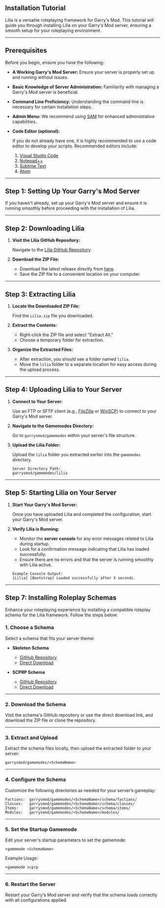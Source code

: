 ## Installation Tutorial

Lilia is a versatile roleplaying framework for Garry's Mod. This tutorial will guide you through installing Lilia on your Garry's Mod server, ensuring a smooth setup for your roleplaying environment.

---

## Prerequisites

Before you begin, ensure you have the following:

- **A Working Garry's Mod Server:** Ensure your server is properly set up and running without issues.
- **Basic Knowledge of Server Administration:** Familiarity with managing a Garry's Mod server is beneficial.
- **Command Line Proficiency:** Understanding the command line is necessary for certain installation steps.
- **Admin Menu:** We recommend using [SAM](https://www.gmodstore.com/market/view/sam) for enhanced administrative capabilities.
- **Code Editor (optional):**

  If you do not already have one, it is highly recommended to use a code editor to develop your scripts. Recommended editors include:
  
  1. [Visual Studio Code](https://code.visualstudio.com/)
  2. [Notepad++](https://notepad-plus-plus.org/)
  3. [Sublime Text](https://www.sublimetext.com/)
  4. [Atom](https://atom.io/)

---

## Step 1: Setting Up Your Garry's Mod Server

If you haven't already, set up your Garry's Mod server and ensure it is running smoothly before proceeding with the installation of Lilia.

---

## Step 2: Downloading Lilia

1. **Visit the Lilia GitHub Repository:**

    Navigate to the [Lilia GitHub Repository](https://github.com/LiliaFramework/Lilia).

2. **Download the ZIP File:**  
    - Download the latest release directly from [here](https://github.com/LiliaFramework/Lilia/releases/download/release/lilia.zip).  
    - Save the ZIP file to a convenient location on your computer.

---

## Step 3: Extracting Lilia

1. **Locate the Downloaded ZIP File:**

    Find the `Lilia.zip` file you downloaded.

2. **Extract the Contents:**

    - Right-click the ZIP file and select "Extract All."
    - Choose a temporary folder for extraction.

3. **Organize the Extracted Files:**

    - After extraction, you should see a folder named `lilia`.
    - Move the `lilia` folder to a separate location for easy access during the upload process.

---

## Step 4: Uploading Lilia to Your Server

1. **Connect to Your Server:**

    Use an FTP or SFTP client (e.g., [FileZilla](https://filezilla-project.org/) or [WinSCP](https://winscp.net/eng/index.php)) to connect to your Garry's Mod server.

2. **Navigate to the Gamemodes Directory:**

    Go to `garrysmod/gamemodes` within your server's file structure.

3. **Upload the Lilia Folder:**

    Upload the `lilia` folder you extracted earlier into the `gamemodes` directory.

    ```plaintext
    Server Directory Path:
    garrysmod/gamemodes/lilia
    ```

---

## Step 5: Starting Lilia on Your Server

1. **Start Your Garry's Mod Server:**

    Once you have uploaded Lilia and completed the configuration, start your Garry's Mod server.

2. **Verify Lilia is Running:**

    - Monitor the **server console** for any error messages related to Lilia during startup.
    - Look for a confirmation message indicating that Lilia has loaded successfully.
    - Ensure there are no errors and that the server is running smoothly with Lilia active.

    ```plaintext
    Example Console Output:
    [Lilia] [Bootstrap] Loaded successfully after X seconds.
    ```

---

## Step 7: Installing Roleplay Schemas

Enhance your roleplaying experience by installing a compatible roleplay schema for the Lilia framework. Follow the steps below:

### 1. Choose a Schema

Select a schema that fits your server theme:

- **Skeleton Schema**
    - [GitHub Repository](https://github.com/LiliaFramework/Skeleton)
    - [Direct Download](https://github.com/LiliaFramework/SCPRP/releases/download/release/scprp.zip)

- **SCPRP Schema**
    - [GitHub Repository](https://github.com/LiliaFramework/SCPRP)
    - [Direct Download](https://github.com/LiliaFramework/Skeleton/releases/download/release/skeleton.zip)

---

### 2. Download the Schema

Visit the schema's GitHub repository or use the direct download link, and download the ZIP file or clone the repository.

---

### 3. Extract and Upload

Extract the schema files locally, then upload the extracted folder to your server:

```plaintext
garrysmod/gamemodes/<SchemaName>
```

---

### 4. Configure the Schema

Customize the following directories as needed for your server’s gameplay:

```plaintext
Factions:  garrysmod/gamemodes/<SchemaName>/schema/factions/
Classes:   garrysmod/gamemodes/<SchemaName>/schema/classes/
Items:     garrysmod/gamemodes/<SchemaName>/schema/items/
Modules:   garrysmod/gamemodes/<SchemaName>/modules/
```

---

### 5. Set the Startup Gamemode

Edit your server's startup parameters to set the gamemode:

```plaintext
+gamemode <SchemaName>
```

Example Usage:

```plaintext
+gamemode scprp
```

---

### 6. Restart the Server

Restart your Garry's Mod server and verify that the schema loads correctly with all configurations applied.